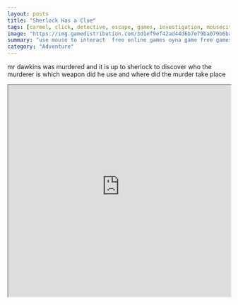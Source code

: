 ```yaml
---
layout: posts
title: "Sherlock Has a Clue"
tags: [carmel, click, detective, escape, games, investigation, mousecity, murder, point, quest, room, sherlock, holmes, free, online, games, oyna, game, free, games, play, play, games]
image: "https://img.gamedistribution.com/3d1ef9ef42ad44d6b7e79ba079b6bac0.jpg"
summary: "use mouse to interact  free online games oyna game free games play play games"
category: "Adventure"
---
```


mr dawkins was murdered and it is up to sherlock to discover who the murderer is which weapon did he use and where did the murder take place

<iframe width="100%" height="480px;" src="https://flash.gamedistribution.com?game=3d1ef9ef42ad44d6b7e79ba079b6bac0"></iframe>